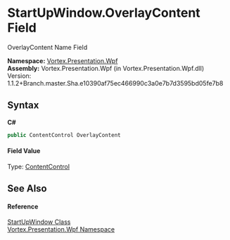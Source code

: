 # StartUpWindow.OverlayContent Field
 

OverlayContent Name Field

**Namespace:**&nbsp;<a href="N_Vortex_Presentation_Wpf.md">Vortex.Presentation.Wpf</a><br />**Assembly:**&nbsp;Vortex.Presentation.Wpf (in Vortex.Presentation.Wpf.dll) Version: 1.1.2+Branch.master.Sha.e10390af75ec466990c3a0e7b7d3595bd05fe7b8

## Syntax

**C#**<br />
``` C#
public ContentControl OverlayContent
```


#### Field Value
Type: <a href="http://msdn2.microsoft.com/en-us/library/ms609797" target="_blank">ContentControl</a>

## See Also


#### Reference
<a href="T_Vortex_Presentation_Wpf_StartUpWindow.md">StartUpWindow Class</a><br /><a href="N_Vortex_Presentation_Wpf.md">Vortex.Presentation.Wpf Namespace</a><br />